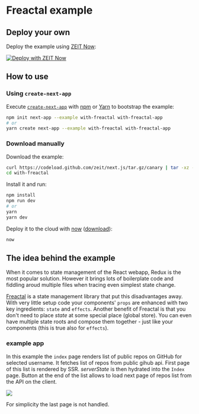 # Freactal example

## Deploy your own

Deploy the example using [ZEIT Now](https://zeit.co/now):

[![Deploy with ZEIT Now](https://zeit.co/button)](https://zeit.co/new/project?template=https://github.com/zeit/next.js/tree/canary/examples/with-freactal)

## How to use

### Using `create-next-app`

Execute [`create-next-app`](https://github.com/zeit/next.js/tree/canary/packages/create-next-app) with [npm](https://docs.npmjs.com/cli/init) or [Yarn](https://yarnpkg.com/lang/en/docs/cli/create/) to bootstrap the example:

```bash
npm init next-app --example with-freactal with-freactal-app
# or
yarn create next-app --example with-freactal with-freactal-app
```

### Download manually

Download the example:

```bash
curl https://codeload.github.com/zeit/next.js/tar.gz/canary | tar -xz --strip=2 next.js-canary/examples/with-freactal
cd with-freactal
```

Install it and run:

```bash
npm install
npm run dev
# or
yarn
yarn dev
```

Deploy it to the cloud with [now](https://zeit.co/now) ([download](https://zeit.co/download)):

```bash
now
```

## The idea behind the example

When it comes to state management of the React webapp, Redux is the most popular solution. However it brings lots of boilerplate code and fiddling aroud multiple files when tracing even simplest state change.

[Freactal](https://github.com/FormidableLabs/freactal) is a state management library that put this disadvantages away. With very little setup code your components' `props` are enhanced with two key ingredients: `state` and `effects`. Another benefit of Freactal is that you don't need to place _state_ at some special place (global store). You can even have multiple state roots and compose them together - just like your components (this is true also for `effects`).

### example app

In this example the `index` page renders list of public repos on GitHub for selected username. It fetches list of repos from public gihub api. First page of this list is rendered by SSR. _serverState_ is then hydrated into the `Index` page. Button at the end of the list allows to load next page of repos list from the API on the client.

![](https://i.imgur.com/JFU0YUt.png)

For simplicity the last page is not handled.
